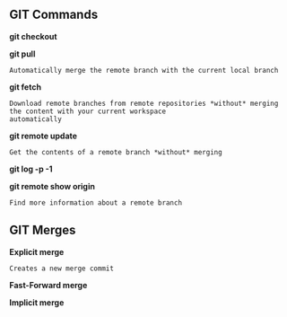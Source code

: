 ## GIT Commands ##
**git checkout**
	
**git pull**

	Automatically merge the remote branch with the current local branch

**git fetch**

	Download remote branches from remote repositories *without* merging the content with your current workspace
	automatically

**git remote update**

	Get the contents of a remote branch *without* merging

**git log -p -1**


**git remote show origin** 

	Find more information about a remote branch 

## GIT Merges ##

**Explicit merge**

	Creates a new merge commit

**Fast-Forward merge**


**Implicit merge**

